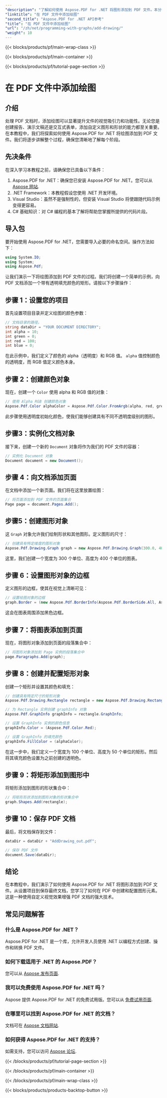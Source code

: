 ```yaml
---
"description": "了解如何使用 Aspose.PDF for .NET 将图形添加到 PDF 文件。本分步指南涵盖颜色设置、添加形状以及保存 PDF。"
"linktitle": "在 PDF 文件中添加绘图"
"second_title": "Aspose.PDF for .NET API参考"
"title": "在 PDF 文件中添加绘图"
"url": "/zh/net/programming-with-graphs/add-drawing/"
"weight": 10
---
```


{{< blocks/products/pf/main-wrap-class >}}

{{< blocks/products/pf/main-container >}}

{{< blocks/products/pf/tutorial-page-section >}}

# 在 PDF 文件中添加绘图

## 介绍

处理 PDF 文档时，添加绘图可以显著提升文件的视觉吸引力和功能性。无论您是创建报告、演示文稿还是交互式表单，添加自定义图形和形状的能力都至关重要。在本教程中，我们将探索如何使用 Aspose.PDF for .NET 将绘图添加到 PDF 文件。我们将逐步讲解整个过程，确保您清晰地了解每个阶段。

## 先决条件

在深入学习本教程之前，请确保您已具备以下条件：

1. Aspose.PDF for .NET：确保您已安装 Aspose.PDF for .NET。您可以从 [Aspose 网站](https://releases。aspose.com/pdf/net/).
2. .NET Framework：本教程假设您使用 .NET 开发环境。
3. Visual Studio：虽然不是强制性的，但安装 Visual Studio 将使跟随代码示例变得更容易。
4. C# 基础知识：对 C# 编程的基本了解将帮助您掌握所提供的代码片段。

## 导入包

要开始使用 Aspose.PDF for .NET，您需要导入必要的命名空间。操作方法如下：

```csharp
using System.IO;
using System;
using Aspose.Pdf;
```

让我们演示一下将绘图添加到 PDF 文件的过程。我们将创建一个简单的示例，向 PDF 文档添加一个带有透明填充颜色的矩形。请按以下步骤操作：

## 步骤 1：设置您的项目

首先设置项目目录并定义绘图的颜色参数：

```csharp
// 文档目录的路径。
string dataDir = "YOUR DOCUMENT DIRECTORY";
int alpha = 10;
int green = 0;
int red = 100;
int blue = 0;
```

在此示例中，我们定义了颜色的 alpha（透明度）和 RGB 值。 `alpha` 值控制颜色的透明度，而 RGB 值定义颜色本身。

## 步骤 2：创建颜色对象

现在，创建一个 `Color` 使用 alpha 和 RGB 值的对象：

```csharp
// 使用 Alpha RGB 创建颜色对象
Aspose.Pdf.Color alphaColor = Aspose.Pdf.Color.FromArgb(alpha, red, green, blue); // 提供 Alpha 通道
```

此步骤使用透明度初始化颜色，使我们能够创建具有不同不透明度级别的图形。

## 步骤3：实例化文档对象

接下来，创建一个新的 `Document` 对象将作为我们的 PDF 文件的容器：

```csharp
// 实例化 Document 对象
Document document = new Document();
```

## 步骤 4：向文档添加页面

在文档中添加一个新页面。我们将在这里放置绘图：

```csharp
// 将页面添加到 PDF 文件的页面集合
Page page = document.Pages.Add();
```

## 步骤5：创建图形对象

这 `Graph` 对象允许我们绘制形状和其他图形。定义图形的尺寸：

```csharp
// 创建具有特定维度的图形对象
Aspose.Pdf.Drawing.Graph graph = new Aspose.Pdf.Drawing.Graph(300.0, 400.0);
```

这里，我们创建一个宽度为 300 个单位、高度为 400 个单位的图表。

## 步骤 6：设置图形对象的边框

定义图形的边框，使其在视觉上清晰可见：

```csharp
// 设置绘图对象的边框
graph.Border = (new Aspose.Pdf.BorderInfo(Aspose.Pdf.BorderSide.All, Aspose.Pdf.Color.Black));
```

这会在图表周围添加黑色边框。

## 步骤 7：将图表添加到页面

现在，将图形对象添加到页面的段落集合中：

```csharp
// 将图形对象添加到 Page 实例的段落集合中
page.Paragraphs.Add(graph);
```

## 步骤 8：创建并配置矩形对象

创建一个矩形并设置其颜色和填充：

```csharp
// 创建具有特定尺寸的矩形对象
Aspose.Pdf.Drawing.Rectangle rectangle = new Aspose.Pdf.Drawing.Rectangle(0, 0, 100, 50);

// 为 Rectangle 实例创建 graphInfo 对象
Aspose.Pdf.GraphInfo graphInfo = rectangle.GraphInfo;

// 设置 GraphInfo 实例的颜色信息
graphInfo.Color = (Aspose.Pdf.Color.Red);

// 设置 GraphInfo 的填充颜色
graphInfo.FillColor = (alphaColor);
```

在这一步中，我们定义一个宽度为 100 个单位、高度为 50 个单位的矩形。然后将其填充颜色设置为之前创建的透明色。

## 步骤 9：将矩形添加到图形中

将矩形添加到图形的形状集合中：

```csharp
// 将矩形形状添加到图形对象的形状集合中
graph.Shapes.Add(rectangle);
```

## 步骤 10：保存 PDF 文档

最后，将文档保存到文件：

```csharp
dataDir = dataDir + "AddDrawing_out.pdf";

// 保存 PDF 文件
document.Save(dataDir);
```

## 结论

在本教程中，我们演示了如何使用 Aspose.PDF for .NET 将图形添加到 PDF 文件。从设置项目到保存最终文档，您学习了如何在 PDF 中创建和配置图形元素。这是一种使用自定义视觉效果增强 PDF 文档的强大技术。

## 常见问题解答

### 什么是 Aspose.PDF for .NET？

Aspose.PDF for .NET 是一个库，允许开发人员使用 .NET 以编程方式创建、操作和转换 PDF 文件。

### 如何下载适用于 .NET 的 Aspose.PDF？

您可以从 [Aspose 发布页面](https://releases。aspose.com/pdf/net/).

### 我可以免费使用 Aspose.PDF for .NET 吗？

Aspose 提供 Aspose.PDF for .NET 的免费试用版。您可以从 [免费试用页面](https://releases。aspose.com/).

### 在哪里可以找到 Aspose.PDF for .NET 的文档？

文档可在 [Aspose 文档网站](https://reference。aspose.com/pdf/net/).

### 如何获得 Aspose.PDF for .NET 的支持？

如需支持，您可以访问 [Aspose 论坛](https://forum。aspose.com/c/pdf/10).

{{< /blocks/products/pf/tutorial-page-section >}}

{{< /blocks/products/pf/main-container >}}

{{< /blocks/products/pf/main-wrap-class >}}

{{< blocks/products/products-backtop-button >}}